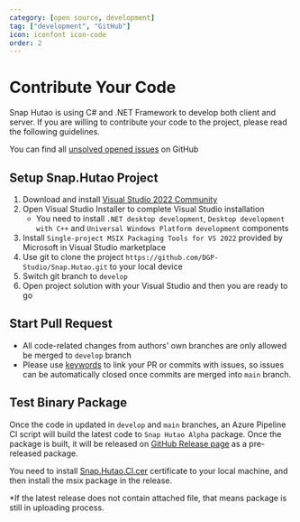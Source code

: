 ```yaml
---
category: [open source, development]
tag: ["development", "GitHub"]
icon: iconfont icon-code
order: 2
---
```


# Contribute Your Code

Snap Hutao is using C# and .NET Framework to develop both client and server. If you are willing to contribute your code
to the project, please read the following guidelines.

You can find all [unsolved opened issues](https://github.com/DGP-Studio/Snap.Hutao/issues?q=is%3Aissue+is%3Aopen+-label%3A%E5%B7%B2%E4%BF%AE%E5%A4%8D+) on GitHub

## Setup Snap.Hutao Project

1. Download and install [Visual Studio 2022 Community](https://visualstudio.microsoft.com/downloads/)
2. Open Visual Studio Installer to complete Visual Studio installation
   - You need to install `.NET desktop development`, `Desktop development with C++` and `Universal Windows Platform development` components
3. Install `Single-project MSIX Packaging Tools for VS 2022` provided by Microsoft in Visual Studio marketplace
4. Use git to clone the project `https://github.com/DGP-Studio/Snap.Hutao.git` to your local device
5. Switch git branch to `develop`
6. Open project solution with your Visual Studio and then you are ready to go

## Start Pull Request

- All code-related changes from authors' own branches are only allowed be merged to `develop` branch
- Please use [keywords](https://docs.github.com/en/get-started/writing-on-github/working-with-advanced-formatting/using-keywords-in-issues-and-pull-requests) to link your PR or commits with issues, so issues can be automatically closed once commits are merged into `main` branch.

## Test Binary Package

Once the code in updated in `develop` and `main` branches, an Azure Pipeline CI script will build the latest code to `Snap Hutao Alpha` package. Once the package is built, it will be released on [GitHub Release page](https://github.com/DGP-Studio/Snap.Hutao/releases) as a pre-released package.

You need to install [Snap.Hutao.CI.cer](https://github.com/DGP-Studio/Snap.Hutao/releases/download/2023.10.3.1/Snap.Hutao.CI.cer) certificate to your local machine, and then install the msix package in the release.

\*If the latest release does not contain attached file, that means package is still in uploading process.
